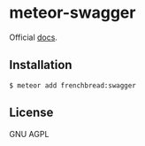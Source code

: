 # meteor-swagger

Official [docs](https://github.com/swagger-api/swagger-ui).

## Installation

```
$ meteor add frenchbread:swagger
```

## License

GNU AGPL